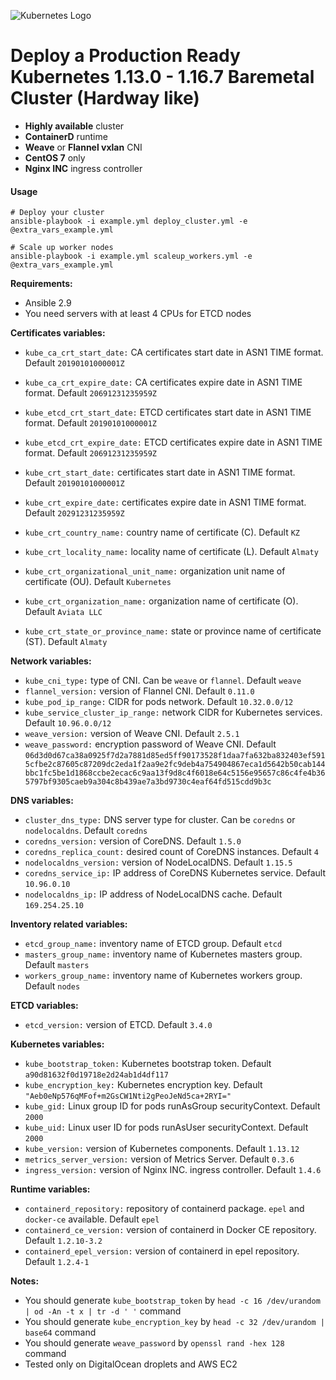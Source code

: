 ![Kubernetes Logo](https://raw.githubusercontent.com/kubernetes-sigs/kubespray/master/docs/img/kubernetes-logo.png)

# Deploy a Production Ready Kubernetes 1.13.0 - 1.16.7 Baremetal Cluster (Hardway like)

-   **Highly available** cluster
-   **ContainerD** runtime
-   **Weave** or **Flannel vxlan** CNI
-   **CentOS 7** only
-   **Nginx INC** ingress controller

#### Usage
  
    # Deploy your cluster
    ansible-playbook -i example.yml deploy_cluster.yml -e @extra_vars_example.yml

    # Scale up worker nodes
    ansible-playbook -i example.yml scaleup_workers.yml -e @extra_vars_example.yml

**Requirements:**
  - Ansible 2.9
  - You need servers with at least 4 CPUs for ETCD nodes

**Certificates variables:**

  - `kube_ca_crt_start_date:` CA certificates start date in ASN1 TIME format. Default `20190101000001Z`
  - `kube_ca_crt_expire_date:` CA certificates expire date in ASN1 TIME format. Default `20691231235959Z`

  - `kube_etcd_crt_start_date:` ETCD certificates start date in ASN1 TIME format. Default `20190101000001Z`
  - `kube_etcd_crt_expire_date:` ETCD certificates expire date in ASN1 TIME format. Default `20691231235959Z`

  - `kube_crt_start_date:` certificates start date in ASN1 TIME format. Default `20190101000001Z`
  - `kube_crt_expire_date:` certificates expire date in ASN1 TIME format. Default `20291231235959Z`

  - `kube_crt_country_name:` country name of certificate (C). Default `KZ`
  - `kube_crt_locality_name:` locality name of certificate (L). Default `Almaty`
  - `kube_crt_organizational_unit_name:` organization unit name of certificate (OU). Default `Kubernetes`
  - `kube_crt_organization_name:` organization name of certificate (O). Default `Aviata LLC`
  - `kube_crt_state_or_province_name:` state or province name of certificate (ST). Default `Almaty`

**Network variables:**

  - `kube_cni_type:` type of CNI. Can be `weave` or `flannel`. Default `weave`
  - `flannel_version:` version of Flannel CNI. Default `0.11.0`
  - `kube_pod_ip_range:` CIDR for pods network. Default `10.32.0.0/12`
  - `kube_service_cluster_ip_range:` network CIDR for Kubernetes services. Default `10.96.0.0/12`
  - `weave_version:` version of Weave CNI. Default `2.5.1`
  - `weave_password:` encryption password of Weave CNI. Default `06d3d0d67ca38a0925f7d2a7881d85ed5ff90173528f1daa7fa632ba832403ef5915cfbe2c87605c87209dc2eda1f2aa9e2fc9deb4a754904867eca1d5642b50cab144bbc1fc5be1d1868ccbe2ecac6c9aa13f9d8c4f6018e64c5156e95657c86c4fe4b365797bf9305caeb9a304c8b439ae7a3bd9730c4eaf64fd515cdd9b3c`

**DNS variables:**

  - `cluster_dns_type:` DNS server type for cluster. Can be `coredns` or `nodelocaldns`. Default `coredns`
  - `coredns_version:` version of CoreDNS. Default `1.5.0`
  - `coredns_replica_count:` desired count of CoreDNS instances. Default `4`
  - `nodelocaldns_version:` version of NodeLocalDNS. Default `1.15.5`
  - `coredns_service_ip:` IP address of CoreDNS Kubernetes service. Default `10.96.0.10`
  - `nodelocaldns_ip:` IP address of NodeLocalDNS cache. Default `169.254.25.10`

**Inventory related variables:**

  - `etcd_group_name:` inventory name of ETCD group. Default `etcd`
  - `masters_group_name:` inventory name of Kubernetes masters group. Default `masters`
  - `workers_group_name:` inventory name of Kubernetes workers group. Default `nodes`

**ETCD variables:**

  - `etcd_version:` version of ETCD. Default `3.4.0`

**Kubernetes variables:**

  - `kube_bootstrap_token:` Kubernetes bootstrap token. Default `a90d81632f0d19718e2d24ab1d4df117`
  - `kube_encryption_key:` Kubernetes encryption key. Default `"Aeb0eNp576qMFof+m2GsCW1Nti2gPeoJeNd5ca+2RYI="`
  - `kube_gid:` Linux group ID for pods runAsGroup securityContext. Default `2000`
  - `kube_uid:` Linux user ID for pods runAsUser securityContext. Default `2000`
  - `kube_version:` version of Kubernetes components. Default `1.13.12`
  - `metrics_server_version:` version of Metrics Server. Default `0.3.6`
  - `ingress_version:` version of Nginx INC. ingress controller. Default `1.4.6`

**Runtime variables:**

  - `containerd_repository:` repository of containerd package. `epel` and `docker-ce` available. Default `epel`
  - `containerd_ce_version:` version of containerd in Docker CE repository. Default `1.2.10-3.2`
  - `containerd_epel_version:` version of containerd in epel repository. Default `1.2.4-1`

**Notes:**

  - You should generate `kube_bootstrap_token` by `head -c 16 /dev/urandom | od -An -t x | tr -d ' '` command
  - You should generate `kube_encryption_key` by `head -c 32 /dev/urandom | base64` command
  - You should generate `weave_password` by `openssl rand -hex 128` command
  - Tested only on DigitalOcean droplets and AWS EC2
